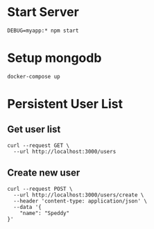 # Start Server
```
DEBUG=myapp:* npm start
```

# Setup mongodb

```
docker-compose up
```

# Persistent User List

## Get user list
```
curl --request GET \
  --url http://localhost:3000/users
```
## Create new user
```
curl --request POST \
  --url http://localhost:3000/users/create \
  --header 'content-type: application/json' \
  --data '{
	"name": "Speddy"
}'
```
